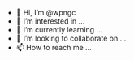 - 👋 Hi, I’m @wpngc
- 👀 I’m interested in ...
- 🌱 I’m currently learning ...
- 💞️ I’m looking to collaborate on ...
- 📫 How to reach me ...

<!---
wpngc/wpngc is a ✨ special ✨ repository because its `README.md` (this file) appears on your GitHub profile.
You can click the Preview link to take a look at your changes.
--->
